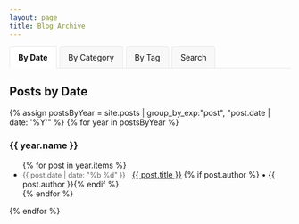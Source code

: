 ```yaml
---
layout: page
title: Blog Archive
---
```


<style>
.archive-tabs {
  display: flex;
  margin-bottom: 20px;
  border-bottom: 1px solid #e8e8e8;
  flex-wrap: wrap;
}

.archive-tab {
  padding: 10px 15px;
  cursor: pointer;
  background-color: var(--archive-tab-background, #f8f8f8);
  color: var(--archive-tab-text, #111111);
  border: 1px solid var(--border-color, #e8e8e8);
  border-bottom: none;
  margin-right: 5px;
  border-radius: 4px 4px 0 0;
  transition: background-color 0.3s ease, color 0.3s ease;
}

.archive-tab:hover {
  background-color: var(--archive-tab-hover, #f0f0f0);
}

.archive-tab.active {
  background-color: var(--archive-tab-active, white);
  color: var(--archive-tab-active-text, #111111);
  border-bottom: 1px solid var(--archive-tab-active, white);
  margin-bottom: -1px;
  font-weight: bold;
}

.archive-content {
  display: none;
}

.archive-content.active {
  display: block;
}

.post-date {
  color: #666;
  font-size: 0.9em;
  margin-right: 8px;
}

.search-container {
  margin-top: 20px;
  margin-bottom: 30px;
}

.search-input {
  width: 100%;
  padding: 10px;
  font-size: 16px;
  border: 1px solid #ddd;
  border-radius: 4px;
  box-sizing: border-box;
}

.search-results {
  margin-top: 20px;
}

.search-result-item {
  margin-bottom: 15px;
  padding-bottom: 15px;
  border-bottom: 1px solid #eee;
}

.search-result-title {
  font-size: 18px;
  margin-bottom: 5px;
}

.search-result-snippet {
  color: #555;
  margin-bottom: 5px;
}

.search-highlight {
  background-color: #ffeb3b;
  padding: 0 2px;
}

.no-results {
  color: #666;
  font-style: italic;
}

/* Category and Tag Buttons Styles */
.category-buttons,
.tag-buttons {
  display: flex;
  flex-wrap: wrap;
  gap: 10px;
  margin-bottom: 30px;
}

.category-button,
.tag-button {
  display: inline-flex;
  align-items: center;
  padding: 6px 12px;
  border-radius: 4px;
  text-decoration: none;
  font-size: 14px;
  transition: all 0.3s ease;
  color: white;
  background-color: #2196F3;
}

.category-button:hover,
.tag-button:hover {
  opacity: 0.9;
  transform: translateY(-2px);
}

.category-button .count,
.tag-button .count {
  display: inline-block;
  background-color: rgba(255, 255, 255, 0.3);
  border-radius: 10px;
  padding: 2px 6px;
  font-size: 12px;
  margin-left: 8px;
  min-width: 20px;
  text-align: center;
}

/* Dark Mode Styles for buttons */
body.dark-mode .category-button,
body.dark-mode .tag-button {
  background-color: #555;
  color: white;
}

body.dark-mode .category-button:hover,
body.dark-mode .tag-button:hover {
  background-color: #666;
}
</style>

<div class="archive-tabs">
  <div class="archive-tab active" data-tab="by-date">By Date</div>
  <div class="archive-tab" data-tab="by-category">By Category</div>
  <div class="archive-tab" data-tab="by-tag">By Tag</div>
  <div class="archive-tab" data-tab="by-search">Search</div>
</div>

<div id="by-date" class="archive-content active">
  <h2>Posts by Date</h2>
  {% assign postsByYear = site.posts | group_by_exp:"post", "post.date | date: '%Y'" %}
  {% for year in postsByYear %}
    <h3>{{ year.name }}</h3>
    <ul>
      {% for post in year.items %}
        <li>
          <span class="post-date">{{ post.date | date: "%b %d" }}</span>
          <a href="{{ site.baseurl }}{{ post.url }}">{{ post.title }}</a>
          {% if post.author %} • {{ post.author }}{% endif %}
        </li>
      {% endfor %}
    </ul>
  {% endfor %}
</div>

<div id="by-category" class="archive-content">
  <h2>Posts by Category</h2>
  
  <div class="category-buttons">
    {% assign categories = site.categories | sort %}
    {% if categories.size > 0 %}
      {% for category in categories %}
        <a href="#category-{{ category[0] | slugify }}" class="category-button">
          {{ category[0] }}
          <span class="count">{{ category[1].size }}</span>
        </a>
      {% endfor %}
    {% endif %}
  </div>
  
  {% assign categories = site.categories | sort %}
  {% if categories.size > 0 %}
    {% for category in categories %}
      <h3 id="category-{{ category[0] | slugify }}">{{ category[0] }}</h3>
      <ul>
        {% for post in category[1] %}
          <li>
            <span class="post-date">{{ post.date | date: "%b %d, %Y" }}</span>
            <a href="{{ site.baseurl }}{{ post.url }}">{{ post.title }}</a>
            {% if post.author %} • {{ post.author }}{% endif %}
          </li>
        {% endfor %}
      </ul>
    {% endfor %}
  {% else %}
    <p>No categories found. Consider adding categories to your posts using the 'categories' front matter.</p>
    <p>Example:</p>
    <pre>
---
layout: post
title: "Your Post Title"
categories: [Category1, Category2]
---
    </pre>
  {% endif %}
</div>

<div id="by-tag" class="archive-content">
  <h2>Posts by Tag</h2>
  
  <div class="tag-buttons">
    {% assign tags = site.tags | sort %}
    {% for tag in tags %}
      <a href="#tag-{{ tag[0] | slugify }}" class="tag-button">
        {{ tag[0] }}
        <span class="count">{{ tag[1].size }}</span>
      </a>
    {% endfor %}
  </div>
  
  {% assign tags = site.tags | sort %}
  {% for tag in tags %}
    <h3 id="tag-{{ tag[0] | slugify }}">{{ tag[0] }}</h3>
    <ul>
      {% for post in tag[1] %}
        <li>
          <span class="post-date">{{ post.date | date: "%b %d, %Y" }}</span>
          <a href="{{ site.baseurl }}{{ post.url }}">{{ post.title }}</a>
          {% if post.author %} • {{ post.author }}{% endif %}
        </li>
      {% endfor %}
    </ul>
  {% endfor %}
</div>

<div id="by-search" class="archive-content">
  <h2>Search Posts</h2>
  <div class="search-container">
    <input type="text" id="search-input" class="search-input" placeholder="Search for posts by title, content, category or tag..." aria-label="Search posts">
    <div id="search-results" class="search-results"></div>
  </div>
</div>

<script>
document.addEventListener('DOMContentLoaded', function() {
  // Get all tab elements
  var tabs = document.querySelectorAll('.archive-tab');
  
  // Add click event to each tab
  tabs.forEach(function(tab) {
    tab.addEventListener('click', function() {
      // Remove active class from all tabs
      tabs.forEach(function(t) {
        t.classList.remove('active');
      });
      
      // Add active class to clicked tab
      this.classList.add('active');
      
      // Hide all content sections
      document.querySelectorAll('.archive-content').forEach(function(content) {
        content.classList.remove('active');
      });
      
      // Show the corresponding content section
      var tabId = this.getAttribute('data-tab');
      document.getElementById(tabId).classList.add('active');
    });
  });

  // Search functionality
  var searchInput = document.getElementById('search-input');
  var searchResults = document.getElementById('search-results');
  var posts = [];

  // Load all posts data
  {% assign all_posts = site.posts %}
  {% for post in all_posts %}
    posts.push({
      title: "{{ post.title | escape }}",
      url: "{{ site.baseurl }}{{ post.url }}",
      date: "{{ post.date | date: "%b %d, %Y" }}",
      author: "{{ post.author | escape }}",
      categories: [{% for category in post.categories %}"{{ category }}"{% unless forloop.last %},{% endunless %}{% endfor %}],
      tags: [{% for tag in post.tags %}"{{ tag }}"{% unless forloop.last %},{% endunless %}{% endfor %}],
      content: {{ post.content | strip_html | jsonify }}
    });
  {% endfor %}

  // Search function
  function performSearch() {
    var query = searchInput.value.toLowerCase().trim();
    
    if (query.length < 2) {
      searchResults.innerHTML = '';
      return;
    }
    
    var results = posts.filter(function(post) {
      return (
        post.title.toLowerCase().includes(query) || 
        post.content.toLowerCase().includes(query) ||
        post.categories.some(function(category) { return category.toLowerCase().includes(query); }) ||
        post.tags.some(function(tag) { return tag.toLowerCase().includes(query); })
      );
    });
    
    displayResults(results, query);
  }
  
  // Display search results
  function displayResults(results, query) {
    if (results.length === 0) {
      searchResults.innerHTML = '<p class="no-results">No posts found matching your search.</p>';
      return;
    }
    
    var resultsHtml = '';
    
    results.forEach(function(post) {
      var snippet = getSnippet(post.content, query);
      resultsHtml += '<div class="search-result-item">';
      resultsHtml += '<div class="search-result-title"><a href="' + post.url + '">' + highlightText(post.title, query) + '</a></div>';
      resultsHtml += '<div class="post-date">' + post.date + (post.author ? ' • ' + post.author : '') + '</div>';
      if (snippet) {
        resultsHtml += '<div class="search-result-snippet">' + snippet + '</div>';
      }
      resultsHtml += '</div>';
    });
    
    searchResults.innerHTML = resultsHtml;
  }
  
  // Get content snippet with the search term
  function getSnippet(content, query) {
    var lowerContent = content.toLowerCase();
    var index = lowerContent.indexOf(query);
    
    if (index === -1) return '';
    
    var start = Math.max(0, index - 50);
    var end = Math.min(content.length, index + query.length + 50);
    var snippet = content.substring(start, end);
    
    // Add ellipsis if we're not at the beginning/end
    if (start > 0) snippet = '...' + snippet;
    if (end < content.length) snippet = snippet + '...';
    
    return highlightText(snippet, query);
  }
  
  // Highlight search term in text
  function highlightText(text, query) {
    if (!query) return text;
    
    var lowerText = text.toLowerCase();
    var lowerQuery = query.toLowerCase();
    var result = '';
    var lastIndex = 0;
    var index = lowerText.indexOf(lowerQuery);
    
    while (index !== -1) {
      result += text.substring(lastIndex, index);
      result += '<span class="search-highlight">' + text.substring(index, index + query.length) + '</span>';
      lastIndex = index + query.length;
      index = lowerText.indexOf(lowerQuery, lastIndex);
    }
    
    result += text.substring(lastIndex);
    return result;
  }
  
  // Add event listener for search input
  searchInput.addEventListener('input', function() {
    performSearch();
  });
});
</script>
